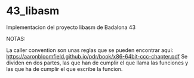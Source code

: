 # 43_libasm
Implementacion del proyecto  libasm de Badalona 43

NOTAS:

La caller convention son unas reglas que se pueden encontrar aqui:
	https://aaronbloomfield.github.io/pdr/book/x86-64bit-ccc-chapter.pdf
	Se dividen en dos partes, las que han de cumplir el que llama las funciones y las que  ha de cumplir el que escribe la funcion.
	